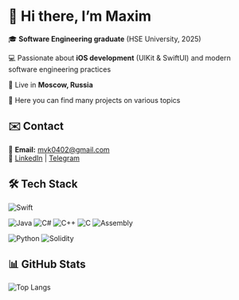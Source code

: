 # 👋 Hi there, I’m Maxim

🎓 **Software Engineering graduate** (HSE University, 2025)

💻 Passionate about **iOS development** (UIKit & SwiftUI) and modern software engineering practices

📍 Live in **Moscow, Russia**

💎 Here you can find many projects on various topics

## ✉️ Contact  

📧 **Email:** mvk0402@gmail.com  
💼 [LinkedIn](https://www.linkedin.com/in/mvkuzn) | [Telegram](https://t.me/mvkuzn)

## 🛠️ Tech Stack  

![Swift](https://img.shields.io/badge/Swift-orange?style=for-the-badge&logo=swift&logoColor=white)  

![Java](https://img.shields.io/badge/Java-ED8B00?style=for-the-badge&logo=java&logoColor=white)
![C#](https://img.shields.io/badge/C%23-239120?style=for-the-badge&logo=c-sharp&logoColor=white)
![C++](https://img.shields.io/badge/C++-00599C?style=for-the-badge&logo=cplusplus&logoColor=white)
![C](https://img.shields.io/badge/c-blueviolet?style=for-the-badge&logo=c&logoColor=white)
![Assembly](https://img.shields.io/badge/assembly-critical?style=for-the-badge&logo=gnu&logoColor=white)

![Python](https://img.shields.io/badge/python-3670A0?style=for-the-badge&logo=python&logoColor=ffdd54)
![Solidity](https://img.shields.io/badge/Solidity-363636?style=for-the-badge&logo=solidity&logoColor=white)

## 📊 GitHub Stats

![Top Langs](https://github-readme-stats.vercel.app/api/top-langs/?username=Maxim424&layout=compact&theme=blue) 
